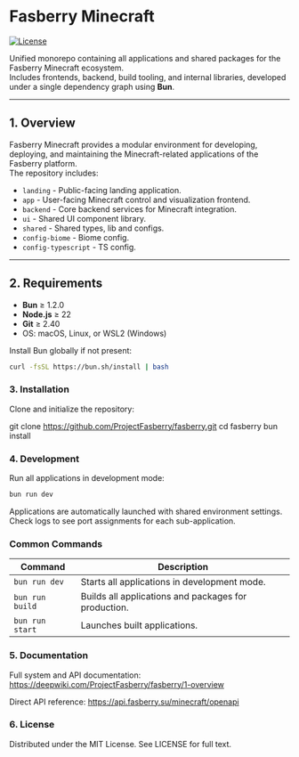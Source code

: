 # Fasberry Minecraft

[![License](https://img.shields.io/github/license/ProjectFasberry/fasberry?style=for-the-badge)](./LICENSE)

Unified monorepo containing all applications and shared packages for the Fasberry Minecraft ecosystem.  
Includes frontends, backend, build tooling, and internal libraries, developed under a single dependency graph using **Bun**.

---

## 1. Overview

Fasberry Minecraft provides a modular environment for developing, deploying, and maintaining the Minecraft-related applications of the Fasberry platform.  
The repository includes:

- `landing` - Public-facing landing application.  
- `app` - User-facing Minecraft control and visualization frontend.  
- `backend` - Core backend services for Minecraft integration.  
- `ui` - Shared UI component library.  
- `shared` - Shared types, lib and configs.
- `config-biome` - Biome config.
- `config-typescript` - TS config. 

---

## 2. Requirements

- **Bun** ≥ 1.2.0  
- **Node.js** ≥ 22  
- **Git** ≥ 2.40
- OS: macOS, Linux, or WSL2 (Windows)

Install Bun globally if not present:

```bash
curl -fsSL https://bun.sh/install | bash
```

### 3. Installation

Clone and initialize the repository:

git clone https://github.com/ProjectFasberry/fasberry.git
cd fasberry
bun install

### 4. Development

Run all applications in development mode:

```bash
bun run dev
```

Applications are automatically launched with shared environment settings.
Check logs to see port assignments for each sub-application.

### Common Commands

| Command         | Description                                         |
|-----------------|-----------------------------------------------------|
| `bun run dev`   | Starts all applications in development mode.        |
| `bun run build` | Builds all applications and packages for production.|
| `bun run start` | Launches built applications.                        |

### 5. Documentation

Full system and API documentation:
https://deepwiki.com/ProjectFasberry/fasberry/1-overview

Direct API reference:
https://api.fasberry.su/minecraft/openapi

### 6. License

Distributed under the MIT License. See LICENSE for full text.
